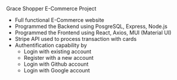 Grace Shopper E-Commerce Project

- Full functional E-Commerce website
- Programmed the Backend using PosgreSQL, Express, Node.js
- Programmed the Frontend using React, Axios, MUI (Material UI)
- Stripe API used to process transaction with cards
- Authentification capability by
  - Login with existing account
  - Register with a new account
  - Login with Github account
  - Login with Google account
